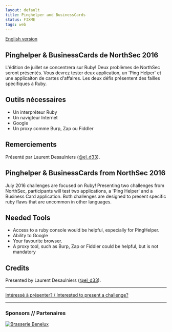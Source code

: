 ```yaml
---
layout: default
title: Pinghelper and BusinessCards
status: FIXME
tags: web
---
```


[English version](#english)

## Pinghelper & BusinessCards de NorthSec 2016

L'édition de juillet se concentrera sur Ruby! Deux problèmes de NorthSec seront présentés. Vous devrez tester deux application, un 'Ping Helper' et une applicaiton de cartes d'affaires. Les deux défis présentent des failles spécifiques à Ruby.

## Outils nécessaires

* Un interpréteur Ruby
* Un navigteur Internet
* Google
* Un proxy comme Burp, Zap ou Fiddler

## Remerciements

Présenté par Laurent Desaulniers ([@el_d33](https://twitter.com/el_d33)).

<a id="english"></a>


## Pinghelper & BusinessCards from NorthSec 2016

July 2016 challenges are focused on Ruby! Presenting two challenges from NorthSec, participants will test two applications, a 'Ping Helper' and a Business Card application. Both challenges are designed to present specific ruby flaws that are uncommon in other languages. 

## Needed Tools

* Access to a ruby console would be helpful, especially for PingHelper.
* Ability to Google
* Your favourite browser.
* A proxy tool, such as Burp, Zap or Fiddler could be helpful, but is not mandatory

## Credits

Presented by Laurent Desaulniers ([@el_d33](https://twitter.com/el_d33)).

<hr>

[Intéressé à présenter? / Interested to present a challenge?](https://github.com/montrehack/montrehack.github.com/wiki/Present-at-Montrehack)

<hr/>

### Sponsors // Partenaires

[![Brasserie Benelux](/images/benelux.png)](http://brasseriebenelux.com/)
